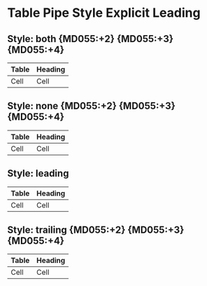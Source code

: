 # Table Pipe Style Explicit Leading

## Style: both {MD055:+2} {MD055:+3} {MD055:+4}

| Table | Heading |
| ----- | ------- |
| Cell  | Cell    |

## Style: none {MD055:+2} {MD055:+3} {MD055:+4}

Table | Heading
----- | -------
Cell  | Cell

## Style: leading

| Table | Heading
| ----- | -------
| Cell  | Cell

## Style: trailing {MD055:+2} {MD055:+3} {MD055:+4}

Table | Heading |
----- | ------- |
Cell  | Cell    |

<!-- markdownlint-configure-file {
  "table-pipe-style": {
    "style": "leading_only"
  }
} -->
